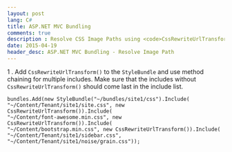 ```yaml
---
layout: post
lang: C#
title: ASP.NET MVC Bundling
comments: true
description : Resolve CSS Image Paths using <code>CssRewriteUrlTransform()</code>
date: 2015-04-19
header_desc: ASP.NET MVC Bundling - Resolve Image Path
---
```

1 . Add `CssRewriteUrlTransform()` to the `StyleBundle` and use method chaining for multiple includes. Make sure that the includes without `CssRewriteUrlTransform()` should come last in the include list.

```
bundles.Add(new StyleBundle("~/bundles/site1/css").Include(
"~/Content/Tenant/site1/site.css", new CssRewriteUrlTransform()).Include(
"~/Content/font-awesome.min.css", new CssRewriteUrlTransform()).Include(
"~/Content/bootstrap.min.css", new CssRewriteUrlTransform()).Include(
"~/Content/Tenant/site1/sidebar.css",
"~/Content/Tenant/site1/noise/grain.css"));
```
